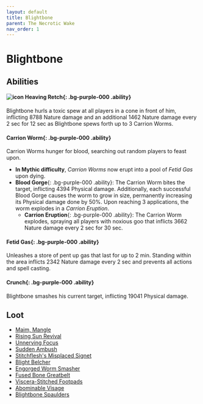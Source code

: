 ```yaml
---
layout: default
title: Blightbone
parent: The Necrotic Wake
nav_order: 1
---
```


# Blightbone

## Abilities

#### ![icon](https://wow.zamimg.com/images/wow/icons/large/spell_shadow_plaguecloud.jpg) **Heaving Retch**{: .bg-purple-000 .ability}
Blightbone hurls a toxic spew at all players in a cone in front of him, inflicting 8788 Nature damage and an additional 1462 Nature damage every 2 sec for 12 sec as Blightbone spews forth up to 3 Carrion Worms.

#### **Carrion Worm**{: .bg-purple-000 .ability}
Carrion Worms hunger for blood, searching out random players to feast upon.
  - **In Mythic difficulty**, *Carrion Worms* now erupt into a pool of *Fetid Gas* upon dying.
  - **Blood Gorge**{: .bg-purple-000 .ability}: The Carrion Worm bites the target, inflicting 4394 Physical damage.
Additionally, each successful Blood Gorge causes the worm to grow in size, permanently increasing its Physical damage done by 50%.
Upon reaching 3 applications, the worm explodes in a *Carrion Eruption*.
    - **Carrion Eruption**{: .bg-purple-000 .ability}: The Carrion Worm explodes, spraying all players with noxious goo that inflicts 3662 Nature damage every 2 sec for 30 sec.

#### **Fetid Gas**{: .bg-purple-000 .ability}
Unleashes a store of pent up gas that last for up to 2 min. Standing within the area inflicts 2342 Nature damage every 2 sec and prevents all actions and spell casting.

#### **Crunch**{: .bg-purple-000 .ability}
Blightbone smashes his current target, inflicting 19041 Physical damage.

## Loot

- [Maim, Mangle](https://shadowlands.wowhead.com/item=183505/maim-mangle)
- [Rising Sun Revival](https://shadowlands.wowhead.com/item=181641/rising-sun-revival)
- [Unnerving Focus](https://shadowlands.wowhead.com/item=181709/unnerving-focus)
- [Sudden Ambush](https://shadowlands.wowhead.com/item=183482/sudden-ambush)
- [Stitchflesh's Misplaced Signet](https://shadowlands.wowhead.com/item=178736/stitchfleshs-misplaced-signet)
- [Blight Belcher](https://shadowlands.wowhead.com/item=178735/blight-belcher)
- [Engorged Worm Smasher](https://shadowlands.wowhead.com/item=178730/engorged-worm-smasher)
- [Fused Bone Greatbelt](https://shadowlands.wowhead.com/item=178734/fused-bone-greatbelt)
- [Viscera-Stitched Footpads](https://shadowlands.wowhead.com/item=178731/viscera-stitched-footpads)
- [Abominable Visage](https://shadowlands.wowhead.com/item=178732/abominable-visage)
- [Blightbone Spaulders](https://shadowlands.wowhead.com/item=178733/blightbone-spaulders)
